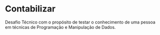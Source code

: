 # Contabilizar
Desafio Técnico com o propósito de testar o conhecimento de uma pessoa em técnicas de Programação e Manipulação de Dados.
